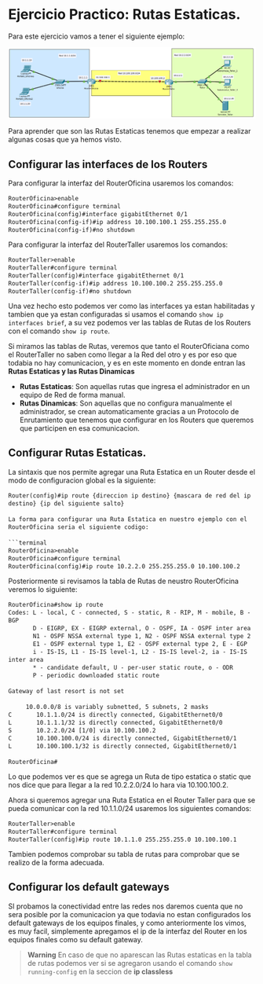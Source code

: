 # Ejercicio Practico: Rutas Estaticas.

Para este ejercicio vamos a tener el siguiente ejemplo:

![Imagen43](https://github.com/RaulEstram/Documentaciones/blob/main/Redes/Redes%20Introduccion/Imagenes/Imagen43.png)

Para aprender que son las Rutas Estaticas tenemos que empezar a realizar algunas cosas que ya hemos visto.

## Configurar las interfaces de los Routers

Para configurar la interfaz del RouterOficina usaremos los comandos:

```terminal
RouterOficina>enable 
RouterOficina#configure terminal 
RouterOficina(config)#interface gigabitEthernet 0/1
RouterOficina(config-if)#ip address 10.100.100.1 255.255.255.0
RouterOficina(config-if)#no shutdown 
```

Para configurar la interfaz del RouterTaller usaremos los comandos:

```terminal
RouterTaller>enable 
RouterTaller#configure terminal 
RouterTaller(config)#interface gigabitEthernet 0/1
RouterTaller(config-if)#ip address 10.100.100.2 255.255.255.0
RouterTaller(config-if)#no shutdown 
```

Una vez hecho esto podemos ver como las interfaces ya estan habilitadas y tambien que ya estan configuradas si usamos el comando ```show ip interfaces brief```, a su vez podemos ver las tablas de Rutas de los Routers con el comando ```show ip route```.

Si miramos las tablas de Rutas, veremos que tanto el RouterOficiana como el RouterTaller no saben como llegar a la Red del otro y es por eso que todabia no hay comunicacion, y es en este momento en donde entran las **Rutas Estaticas y las Rutas Dinamicas**

* **Rutas Estaticas**: Son aquellas rutas que ingresa el administrador en un equipo de Red de forma manual.
* **Rutas Dinamicas**: Son aquellas que no configura manualmente el administrador, se crean automaticamente gracias a un Protocolo de Enrutamiento que tenemos que configurar en los Routers que queremos que participen en esa comunicacion.

## Configurar Rutas Estaticas.

La sintaxis que nos permite agregar una Ruta Estatica en un Router desde el modo de configuracion global es la siguiente:

```terminal
Router(config)#ip route {direccion ip destino} {mascara de red del ip destino} {ip del siguiente salto}

La forma para configurar una Ruta Estatica en nuestro ejemplo con el RouterOficina seria el siguiente codigo:

```terminal
RouterOficina>enable 
RouterOficina#configure terminal 
RouterOficina(config)#ip route 10.2.2.0 255.255.255.0 10.100.100.2
```

Posteriormente si revisamos la tabla de Rutas de neustro RouterOficina veremos lo siguiente:

```terminal
RouterOficina#show ip route 
Codes: L - local, C - connected, S - static, R - RIP, M - mobile, B - BGP
       D - EIGRP, EX - EIGRP external, O - OSPF, IA - OSPF inter area
       N1 - OSPF NSSA external type 1, N2 - OSPF NSSA external type 2
       E1 - OSPF external type 1, E2 - OSPF external type 2, E - EGP
       i - IS-IS, L1 - IS-IS level-1, L2 - IS-IS level-2, ia - IS-IS inter area
       * - candidate default, U - per-user static route, o - ODR
       P - periodic downloaded static route

Gateway of last resort is not set

     10.0.0.0/8 is variably subnetted, 5 subnets, 2 masks
C       10.1.1.0/24 is directly connected, GigabitEthernet0/0
L       10.1.1.1/32 is directly connected, GigabitEthernet0/0
S       10.2.2.0/24 [1/0] via 10.100.100.2
C       10.100.100.0/24 is directly connected, GigabitEthernet0/1
L       10.100.100.1/32 is directly connected, GigabitEthernet0/1

RouterOficina#
```

Lo que podemos ver es que se agrega un Ruta de tipo estatica o static que nos dice que para llegar a la red 10.2.2.0/24 lo hara via 10.100.100.2.

Ahora si queremos agregar una Ruta Estatica en el Router Taller para que se pueda comunicar con la red 10.1.1.0/24 usaremos los siguientes comandos:

```terminal
RouterTaller>enable 
RouterTaller#configure terminal 
RouterTaller(config)#ip route 10.1.1.0 255.255.255.0 10.100.100.1
```

Tambien podemos comprobar su tabla de rutas para comprobar que se realizo de la forma adecuada.

## Configurar los default gateways

SI probamos la conectividad entre las redes nos daremos cuenta que no sera posible por la comunicacion ya que todavia no estan configurados los default gateways de los equipos finales, y como anteriormente los vimos, es muy facil, simplemente apregamos el ip de la interfaz del Router en los equipos finales como su default gateway.


> **Warning** En caso de que no aparescan las Rutas estaticas en la tabla de rutas podemos ver si se agregaron usando el comando ```show running-config``` en la seccion de **ip classless**